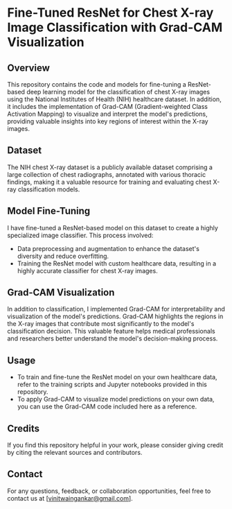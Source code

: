 # Fine-Tuned ResNet for Chest X-ray Image Classification with Grad-CAM Visualization

## Overview

This repository contains the code and models for fine-tuning a ResNet-based deep learning model for the classification of chest X-ray images using the National Institutes of Health (NIH) healthcare dataset. In addition, it includes the implementation of Grad-CAM (Gradient-weighted Class Activation Mapping) to visualize and interpret the model's predictions, providing valuable insights into key regions of interest within the X-ray images.

## Dataset

The NIH chest X-ray dataset is a publicly available dataset comprising a large collection of chest radiographs, annotated with various thoracic findings, making it a valuable resource for training and evaluating chest X-ray classification models.

## Model Fine-Tuning

I have fine-tuned a ResNet-based model on this dataset to create a highly specialized image classifier. This process involved:

- Data preprocessing and augmentation to enhance the dataset's diversity and reduce overfitting.
- Training the ResNet model with custom healthcare data, resulting in a highly accurate classifier for chest X-ray images.

## Grad-CAM Visualization

In addition to classification, I implemented Grad-CAM for interpretability and visualization of the model's predictions. Grad-CAM highlights the regions in the X-ray images that contribute most significantly to the model's classification decision. This valuable feature helps medical professionals and researchers better understand the model's decision-making process.

## Usage

- To train and fine-tune the ResNet model on your own healthcare data, refer to the training scripts and Jupyter notebooks provided in this repository.
- To apply Grad-CAM to visualize model predictions on your own data, you can use the Grad-CAM code included here as a reference.

## Credits

If you find this repository helpful in your work, please consider giving credit by citing the relevant sources and contributors.

## Contact

For any questions, feedback, or collaboration opportunities, feel free to contact us at [vinitwaingankar@gmail.com].
